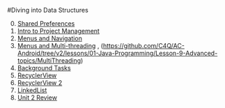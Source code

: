 #Diving into Data Structures

0. [Shared Preferences](https://github.com/C4Q/AC-Android/blob/sharedprefs/lessons/shared_preferences.md)
1. [Intro to Project Management](https://github.com/C4Q/AC-Android/tree/master/lessons/project-management)
2. [Menus and Navigation](https://github.com/C4Q/AC-Android/tree/v2/lessons/03-Android-Development/Lecture-9-Menus-and-Navigation)
3. [Menus and Multi-threading]( https://github.com/C4Q/AC-Android/tree/v2/lessons/03-Android-Development/Lecture-9-Menus-and-Navigation) , (https://github.com/C4Q/AC-Android/tree/v2/lessons/01-Java-Programming/Lesson-9-Advanced-topics/MultiThreading)
4. [Background Tasks](https://github.com/C4Q/AC-Android/tree/v2/lessons/03-Android-Development/Lecture-10-Background-tasks)
5. [RecyclerView](https://github.com/C4Q/AC-Android/blob/recyclerview-update/lessons/recyclerview/RecyclerView_update.md)
6. [RecyclerView 2](https://github.com/C4Q/AC-Android/blob/master/lessons/recyclerview/review/README.md)
7. [LinkedList](https://github.com/C4Q/AC-Android/tree/v2/lessons/02-Data-Structures-Algorithms/linked-lists)
8. [Unit 2 Review](https://github.com/C4Q/AC-Android/blob/master/lessons/Unit_02_Final_Review/README.md)
